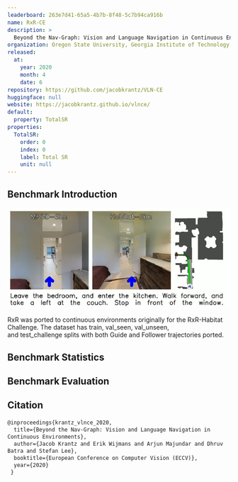 ```yaml
---
leaderboard: 263e7d41-65a5-4b7b-8f48-5c7b94ca916b
name: RxR-CE
description: >
  Beyond the Nav-Graph: Vision and Language Navigation in Continuous Environments
organization: Oregon State University, Georgia Institute of Technology, Facebook AI Research
released:
  at:
    year: 2020
    month: 4
    date: 6
repository: https://github.com/jacobkrantz/VLN-CE
huggingface: null
website: https://jacobkrantz.github.io/vlnce/
default:
  property: TotalSR
properties:
  TotalSR:
    order: 0
    index: 0
    label: Total SR
    unit: null
---
```


## Benchmark Introduction

![alt text](assets/1-1.png)

RxR was ported to continuous environments originally for the RxR-Habitat Challenge. The dataset has train, val_seen, val_unseen, and test_challenge splits with both Guide and Follower trajectories ported.

## Benchmark Statistics

## Benchmark Evaluation

## Citation

```
@inproceedings{krantz_vlnce_2020,
  title={Beyond the Nav-Graph: Vision and Language Navigation in Continuous Environments},
  author={Jacob Krantz and Erik Wijmans and Arjun Majundar and Dhruv Batra and Stefan Lee},
  booktitle={European Conference on Computer Vision (ECCV)},
  year={2020}
 }

```
